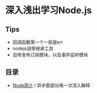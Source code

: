 # 深入浅出学习Node.js

## Tips

* 回调函数第一个一般是err
* nodejs自带继承工具
* 自带发布订阅模块，以及事件监听模块

## 目录

* [Node简介]() / 异步那部分再一次深入解释